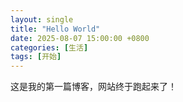 ```yaml
---
layout: single
title: "Hello World"
date: 2025-08-07 15:00:00 +0800
categories: [生活]
tags: [开始]
---
```


这是我的第一篇博客，网站终于跑起来了！
